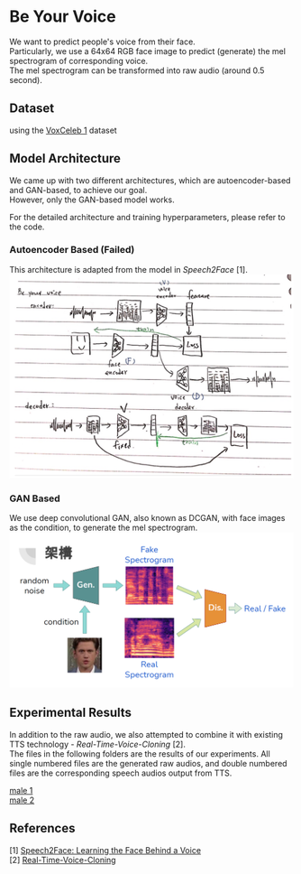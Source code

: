 # Be Your Voice
We want to predict people's voice from their face.  
Particularly, we use a 64x64 RGB face image to predict (generate) the mel spectrogram of corresponding voice.  
The mel spectrogram can be transformed into raw audio (around 0.5 second).

## Dataset
using the [VoxCeleb 1](https://www.robots.ox.ac.uk/~vgg/data/voxceleb/) dataset

## Model Architecture
We came up with two different architectures, which are autoencoder-based and GAN-based, to achieve our goal.  
However, only the GAN-based model works.

For the detailed architecture and training hyperparameters, please refer to the code.

### Autoencoder Based (Failed)
This architecture is adapted from the model in *Speech2Face* \[1\].  
![](https://github.com/25349023/Be-Your-Voice/blob/master/architecture1.png)

### GAN Based
We use deep convolutional GAN, also known as DCGAN, with face images as the condition, to generate the mel spectrogram.  
![](https://github.com/25349023/Be-Your-Voice/blob/master/architecture2.png)

## Experimental Results
In addition to the raw audio, we also attempted to combine it with existing TTS technology - *Real-Time-Voice-Cloning* [2].  
The files in the following folders are the results of our experiments. All single numbered files are the generated raw audios, and double numbered files are the corresponding speech audios output from TTS.  

[male 1](http://bit.ly/beurvoice_lowmale)  
[male 2](http://bit.ly/beurvoice_lightmale)

## References
\[1\]  [Speech2Face: Learning the Face Behind a Voice](https://speech2face.github.io/)  
\[2\]  [Real-Time-Voice-Cloning](https://github.com/CorentinJ/Real-Time-Voice-Cloning)
